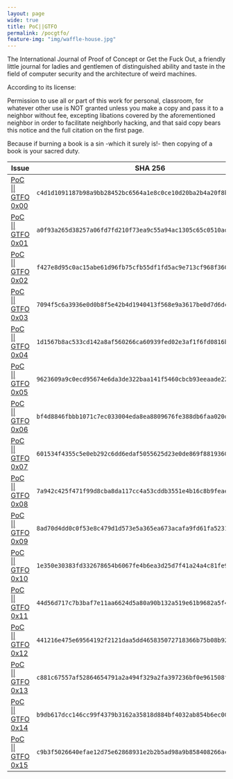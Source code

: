 ```yaml
---
layout: page
wide: true
title: PoC||GTFO
permalink: /pocgtfo/
feature-img: "img/waffle-house.jpg"
---
```

The International Journal of Proof of Concept or Get the Fuck Out, a friendly little journal for ladies and gentlemen of distinguished ability and taste in the field of computer security and the architecture of weird machines.

According to its license:

>
Permission to use all or part of this work for personal, classroom, for whatever other use is NOT granted unless you make a copy and pass it to a neighbor without fee, excepting libations covered by the aforementioned neighbor in order to facilitate neighborly hacking, and that said copy bears this notice and the full citation on the first page.
>
Because if burning a book is a sin -which it surely is!- then copying of a book is your sacred duty.

|Issue|SHA 256|
|---|-----|
|<a href ="https://github.com/mvdwoord/Static/raw/master/pocorgtfo/pocorgtfo00.pdf">PoC \|\| GTFO 0x00</a>| `c4d1d1091187b98a9bb28452bc6564a1e8c0ce10d20ba2b4a20f8b7798f7ab64` |
|<a href ="https://github.com/mvdwoord/Static/raw/master/pocorgtfo/pocorgtfo01.pdf">PoC \|\| GTFO 0x01</a>| `a0f93a265d38257a06fd7fd210f73ea9c55a94ac1305c65c0510ada236c2cc88` |
|<a href ="https://github.com/mvdwoord/Static/raw/master/pocorgtfo/pocorgtfo02.pdf">PoC \|\| GTFO 0x02</a>| `f427e8d95c0ac15abe61d96fb75cfb55df1fd5ac9e713cf968f3602267ca155e` |
|<a href ="https://github.com/mvdwoord/Static/raw/master/pocorgtfo/pocorgtfo03.pdf">PoC \|\| GTFO 0x03</a>| `7094f5c6a3936e0d0b8f5e42b4d1940413f568e9a3617be0d7d6dc73cb3420e1` |
|<a href ="https://github.com/mvdwoord/Static/raw/master/pocorgtfo/pocorgtfo04.pdf">PoC \|\| GTFO 0x04</a>| `1d1567b8ac533cd142a8af560266ca60939fed02e3af1f6fd0816b26473afd01` |
|<a href ="https://github.com/mvdwoord/Static/raw/master/pocorgtfo/pocorgtfo05.pdf">PoC \|\| GTFO 0x05</a>| `9623609a9c0ecd95674e6da3de322baa141f5460cbcb93eeaade22eaf2c80640` |
|<a href ="https://github.com/mvdwoord/Static/raw/master/pocorgtfo/pocorgtfo06.pdf">PoC \|\| GTFO 0x06</a>| `bf4d8846fbbb1071c7ec033004eda8ea8809676fe388db6faa020d781cb8ac26` |
|<a href ="https://github.com/mvdwoord/Static/raw/master/pocorgtfo/pocorgtfo07.pdf">PoC \|\| GTFO 0x07</a>| `601534f4355c5e0eb292c6dd6edaf5055625d23e0de869f88193606415e6a35f` |
|<a href ="https://github.com/mvdwoord/Static/raw/master/pocorgtfo/pocorgtfo08.pdf">PoC \|\| GTFO 0x08</a>| `7a942c425f471f99d8cba8da117cc4a53cddb3551e4b16c8b9feae31b5654a33` |
|<a href ="https://github.com/mvdwoord/Static/raw/master/pocorgtfo/pocorgtfo09.pdf">PoC \|\| GTFO 0x09</a>| `8ad70d4dd0c0f53e8c479d1d573e5a365ea673acafa9fd61fa5231e18502a6ad` |
|<a href ="https://github.com/mvdwoord/Static/raw/master/pocorgtfo/pocorgtfo10.pdf">PoC \|\| GTFO 0x10</a>| `1e350e30383fd332678654b6067fe4b6ea3d25d7f41a24a4c81fe913b295c9de` |
|<a href ="https://github.com/mvdwoord/Static/raw/master/pocorgtfo/pocorgtfo11.pdf">PoC \|\| GTFO 0x11</a>| `44d56d717c7b3baf7e11aa6624d5a80a90b132a519e61b9682a5f4a635b04c78` |
|<a href ="https://github.com/mvdwoord/Static/raw/master/pocorgtfo/pocorgtfo12.pdf">PoC \|\| GTFO 0x12</a>| `441216e475e69564192f2121daa5dd465835072718366b75b08b9272ff9cf08b` |
|<a href ="https://github.com/mvdwoord/Static/raw/master/pocorgtfo/pocorgtfo13.pdf">PoC \|\| GTFO 0x13</a>| `c881c67557af52864654791a2a494f329a2fa397236bf0e961508f0769b0a3f5` |
|<a href ="https://github.com/mvdwoord/Static/raw/master/pocorgtfo/pocorgtfo14.pdf">PoC \|\| GTFO 0x14</a>| `b9db617dcc146cc99f4379b3162a35818d884bf4032ab854b6ec00b5ec98138d` |
|<a href ="https://github.com/mvdwoord/Static/raw/master/pocorgtfo/pocorgtfo15.pdf">PoC \|\| GTFO 0x15</a>| `c9b3f5026640efae12d75e62868931e2b2b5ad98a9b858408266ac5c35815bf4` |